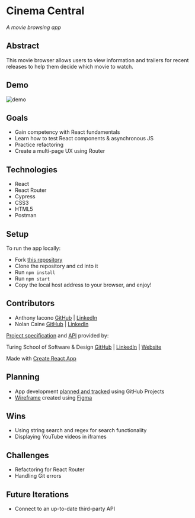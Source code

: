 # Cinema Central
*A movie browsing app*

## Abstract
This movie browser allows users to view information and trailers for recent releases to help them decide which movie to watch.

## Demo
![demo](https://user-images.githubusercontent.com/72999840/138776462-fb62913a-1dd1-4ed0-9b9c-85728ce165f8.gif)

## Goals
- Gain competency with React fundamentals
- Learn how to test React components & asynchronous JS
- Practice refactoring
- Create a multi-page UX using Router

## Technologies
- React
- React Router
- Cypress
- CSS3
- HTML5
- Postman

## Setup
To run the app locally:
  - Fork [this repository](https://github.com/anthony-iacono/cinema-central)
  - Clone the repository and cd into it
  - Run `npm install`
  - Run `npm start`
  - Copy the local host address to your browser, and enjoy!

## Contributors
  - Anthony Iacono [GitHub](https://github.com/anthony-iacono) | [LinkedIn](https://www.linkedin.com/in/anthony-iacono/)
  - Nolan Caine [GitHub](https://github.com/n0land0) | [LinkedIn](https://www.linkedin.com/in/nolancaine/)

[Project specification](https://frontend.turing.edu/projects/module-3/rancid-tomatillos-v3.html) and [API](https://frontend.turing.edu/projects/module-3/rancid-tomatillos-v3.html#:~:text=API%20setup%20and%20documentation) provided by:

Turing School of Software & Design
[GitHub](https://github.com/turingschool) | [LinkedIn](https://www.linkedin.com/school/turingschool/) | [Website](https://turing.edu/)

Made with [Create React App](https://reactjs.org/docs/create-a-new-react-app.html)

## Planning
- App development [planned and tracked](https://github.com/anthony-iacono/cinema-central/projects/1) using GitHub Projects
- [Wireframe](https://www.figma.com/file/yiTkThOEDB0yAXhhUwCunr/Rancid-Tomatillos?node-id=0%3A1) created using [Figma](https://www.figma.com/)

## Wins
  - Using string search and regex for search functionality
  - Displaying YouTube videos in iframes

## Challenges
  - Refactoring for React Router
  - Handling Git errors

## Future Iterations
  - Connect to an up-to-date third-party API
